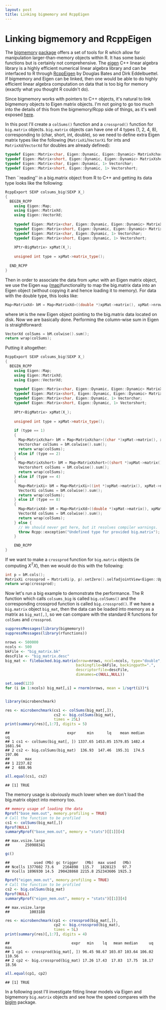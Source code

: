 ```yaml
---
layout: post
title: Linking bigmemory and RcppEigen
---
```


# Linking bigmemory and RcppEigen


The [bigmemory](www.bigmemory.org) [package](https://cran.r-project.org/web/packages/bigmemory/index.html) offers a set of tools for R which allow for manipulation larger-than-memory objects within R. It has some basic functions but is certainly not comprehensive. The [eigen](http://eigen.tuxfamily.org/index.php?title=Main_Page) C++ linear algebra library is a highly efficient numerical linear algebra library and can be interfaced to R through  [RcppEigen](http://cran.r-project.org/web/packages/RcppEigen/index.html) by Douglas Bates and Dirk Eddelbuettel. If bigmemory and Eigen can be linked, then one would be able to do highly efficient linear algebra computation on data that is too big for memory (exactly what you thought R couldn't do). 

Since bigmemory works with pointers to C++ objects, it's natural to link bigmemory objects to Eigen matrix objects. I'm not going to go too much into the details of this from the bigmemory/Rcpp side of things, as it's well exposed [here](http://gallery.rcpp.org/articles/using-bigmemory-with-rcpp/). 

In this post I'll create a ```colSums()``` function and a ```crossprod()``` function for ```big.matrix``` objects. ```big.matrix``` objects can have one of 4 types (1, 2, 4, 8), corresponding to (char, short, int, double), so we need to define extra Eigen matrix types like the following (```MatrixXi```/```VectorXi``` for ints and ```MatrixXd```/```VectorXd``` for doubles are already defined):


```cpp
typedef Eigen::Matrix<char, Eigen::Dynamic, Eigen::Dynamic> MatrixXchar;
typedef Eigen::Matrix<short, Eigen::Dynamic, Eigen::Dynamic> MatrixXshort;
typedef Eigen::Matrix<char, Eigen::Dynamic, 1> Vectorchar;
typedef Eigen::Matrix<short, Eigen::Dynamic, 1> Vectorshort;
```

Then ``reading'' in a big.matrix object from R to C++ and getting its data type looks like the following:


```cpp
RcppExport SEXP colsums_big(SEXP X_)
{
  BEGIN_RCPP
    using Eigen::Map;
    using Eigen::MatrixXd;
    using Eigen::VectorXd;
    
    typedef Eigen::Matrix<char, Eigen::Dynamic, Eigen::Dynamic> MatrixXchar;
    typedef Eigen::Matrix<short, Eigen::Dynamic, Eigen::Dynamic> MatrixXshort;
    typedef Eigen::Matrix<char, Eigen::Dynamic, 1> Vectorchar;
    typedef Eigen::Matrix<short, Eigen::Dynamic, 1> Vectorshort;
    
    XPtr<BigMatrix> xpMat(X_);
    
    unsigned int type = xpMat->matrix_type();
    
  END_RCPP
}

```

Then in order to associate the data from ```xpMat``` with an Eigen matrix object, we use the Eigen ```map``` ([map](https://eigen.tuxfamily.org/dox/group__TutorialMapClass.html))functionality to map the big.matrix data into an Eigen object (without copying it and hence loading it to memory). For data with the double type, this looks like:



```cpp
Map<MatrixXd> bM = Map<MatrixXd>((double *)xpMat->matrix(), xpMat->nrow(), xpMat->ncol()  );
```

where ```bM``` is the new Eigen object pointing to the big.matrix data located on disk. Now we are basically done. Performing the column-wise sum in Eigen is straightforward:


```cpp
VectorXd colSums = bM.colwise().sum();
return wrap(colSums);
```

Putting it altogether:


```cpp
RcppExport SEXP colsums_big(SEXP X_)
{
  BEGIN_RCPP
    using Eigen::Map;
    using Eigen::MatrixXd;
    using Eigen::VectorXd;
    
    typedef Eigen::Matrix<char, Eigen::Dynamic, Eigen::Dynamic> MatrixXchar;
    typedef Eigen::Matrix<short, Eigen::Dynamic, Eigen::Dynamic> MatrixXshort;
    typedef Eigen::Matrix<char, Eigen::Dynamic, 1> Vectorchar;
    typedef Eigen::Matrix<short, Eigen::Dynamic, 1> Vectorshort;
    
    XPtr<BigMatrix> xpMat(X_);
    
    unsigned int type = xpMat->matrix_type();
    
    if (type == 1) 
    {
      Map<MatrixXchar> bM = Map<MatrixXchar>((char *)xpMat->matrix(), xpMat->nrow(), xpMat->ncol()  );
      Vectorchar colSums = bM.colwise().sum();
      return wrap(colSums);
    } else if (type == 2) 
    {
      Map<MatrixXshort> bM = Map<MatrixXshort>((short *)xpMat->matrix(), xpMat->nrow(), xpMat->ncol()  );
      Vectorshort colSums = bM.colwise().sum();
      return wrap(colSums);
    } else if (type == 4) 
    {
      Map<MatrixXi> bM = Map<MatrixXi>((int *)xpMat->matrix(), xpMat->nrow(), xpMat->ncol()  );
      VectorXi colSums = bM.colwise().sum();
      return wrap(colSums);
    } else if (type == 8) 
    {
      Map<MatrixXd> bM = Map<MatrixXd>((double *)xpMat->matrix(), xpMat->nrow(), xpMat->ncol()  );
      VectorXd colSums = bM.colwise().sum();
      return wrap(colSums);
    } else {
      // We should never get here, but it resolves compiler warnings.
      throw Rcpp::exception("Undefined type for provided big.matrix");
    }

    END_RCPP
}

```

If we want to make a ```crossprod``` function for ```big.matrix``` objects (ie computing $X^TX$), then we would do this with the following:


```cpp
int p = bM.cols();
MatrixXi crossprod = MatrixXi(p, p).setZero().selfadjointView<Eigen::Upper>().rankUpdate( bM.adjoint() );
return wrap(crossprod);
```

Now let's run a big example to demonstrate the performance. The R function which calls ```colsums_big``` is called ```big.colSums()``` and the corresponding crossprod function is called ```big.crossprod()```. If we have a ```big.matrix``` object ```big_mat```, then the data can be loaded into memory as a matrix as ```big_mat[,]```, so we can compare with the standard R functions for ```colSums``` and ```crossprod```. 


```r
suppressMessages(library(bigmemory))
suppressMessages(library(rfunctions))

nrows <- 500000
ncols <- 500
bkFile <- "big_matrix.bk"
descFile <- "big_matrix.desc"
big_mat <- filebacked.big.matrix(nrow=nrows, ncol=ncols, type="double",  
                                backingfile=bkFile, backingpath=".", 
                                descriptorfile=descFile,
                                dimnames=c(NULL,NULL))

set.seed(123)
for (i in 1:ncols) big_mat[,i] = rnorm(nrows, mean = 1/sqrt(i))*i


library(microbenchmark)

res <- microbenchmark(cs1 <- colSums(big_mat[,]), 
                      cs2 <- big.colSums(big_mat), 
                      times = 25L)
print(summary(res)[,1:7], digits = 5)
```

```
##                          expr     min      lq    mean median      uq
## 1 cs1 <- colSums(big_mat[, ]) 1337.65 1453.05 1579.85 1482.4 1681.94
## 2 cs2 <- big.colSums(big_mat)  136.93  147.46  195.31  174.5  197.06
##       max
## 1 2237.82
## 2  688.96
```

```r
all.equal(cs1, cs2)
```

```
## [1] TRUE
```

The memory usage is obviously much lower when we don't load the big.matrix object into memory too. 


```r
## memory usage of loading the data
Rprof("base_mem.out", memory.profiling = TRUE)
# Call the function to be profiled
cs1 <- colSums(big_mat[,])
Rprof(NULL)
summaryRprof("base_mem.out", memory = "stats")[[1]][4]
```

```
## max.vsize.large 
##       250988341
```

```r
gc()
```

```
##           used (Mb) gc trigger   (Mb)  max used   (Mb)
## Ncells 1377602 73.6    2164898  115.7   1828123   97.7
## Vcells 1896930 14.5  290428868 2215.8 252343606 1925.3
```

```r
Rprof("eigen_mem.out", memory.profiling = TRUE)
# Call the function to be profiled
cs2 <- big.colSums(big_mat)
Rprof(NULL)
summaryRprof("eigen_mem.out", memory = "stats")[[1]][4]
```

```
## max.vsize.large 
##         1003188
```


```r
res <- microbenchmark(cp1 <- crossprod(big_mat[,]), 
                      cp2 <- big.crossprod(big_mat), 
                      times = 5L)
print(summary(res)[,1:7], digits = 4)
```

```
##                            expr   min    lq   mean median     uq    max
## 1 cp1 <- crossprod(big_mat[, ]) 96.45 98.67 103.07 103.64 106.02 110.56
## 2 cp2 <- big.crossprod(big_mat) 17.26 17.43  17.83  17.75  18.17  18.56
```

```r
all.equal(cp1, cp2)
```

```
## [1] TRUE
```

In a following post I'll investigate fitting linear models via Eigen and bigmemory ```big.matrix``` objects and see how the speed compares with the [biglm](https://cran.r-project.org/web/packages/biglm/index.html) package.  

